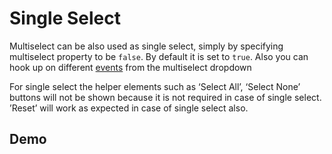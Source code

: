 # Single Select

Multiselect can be also used as single select, simply by specifying multiselect property to be `false`. By default it is set to `true`. Also you can hook up on different [events](https://ngx-lib.github.io/multiselect/guide/events) from the multiselect dropdown

<div class="l-sub-section">
	For single select the helper elements such as ‘Select All’, ‘Select None’ buttons will not be shown because it is not required in case of single select. ’Reset’ will work as expected in case of single select also.
</div>

## Demo

<ms-single-select></ms-single-select>

<code-tabs>
  <code-pane title="app/single-select.component.html" path="single-select/src/app/single-select.component.html"></code-pane>
  <code-pane title="app/single-select.component.ts" path="single-select/src/app/single-select.component.ts"></code-pane>
</code-tabs>